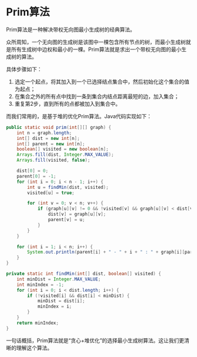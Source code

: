 # Prim算法
Prim算法是一种解决带权无向图最小生成树的经典算法。

众所周知，一个无向图的生成树是该图中一棵包含所有节点的树，而最小生成树就是所有生成树中边权和最小的一棵。Prim算法就是求出一个带权无向图的最小生成树的算法。

具体步骤如下：

1. 选定一个起点，将其加入到一个已选择结点集合中，然后初始化这个集合的值为起点；
2. 在集合之外的所有点中找到一条到集合内结点距离最短的边，加入集合；
3. 重复第2步，直到所有的点都被加入到集合中。

而我们常用的，是基于堆的优化Prim算法。Java代码实现如下：
```java
public static void prim(int[][] graph) {
    int n = graph.length;
    int[] dist = new int[n];
    int[] parent = new int[n]; 
    boolean[] visited = new boolean[n];
    Arrays.fill(dist, Integer.MAX_VALUE);
    Arrays.fill(visited, false);

    dist[0] = 0;
    parent[0] = -1;
    for (int i = 0; i < n - 1; i++) {
        int u = findMin(dist, visited);
        visited[u] = true;

        for (int v = 0; v < n; v++) {
            if (graph[u][v] != 0 && !visited[v] && graph[u][v] < dist[v]) {
                dist[v] = graph[u][v];
                parent[v] = u;
            }
        }
    }

    for (int i = 1; i < n; i++) {
        System.out.println(parent[i] + " - " + i + " : " + graph[i][parent[i]]);
    }
}

private static int findMin(int[] dist, boolean[] visited) {
    int minDist = Integer.MAX_VALUE;
    int minIndex = -1;
    for (int i = 0; i < dist.length; i++) {
        if (!visited[i] && dist[i] < minDist) {
            minDist = dist[i];
            minIndex = i;
        }
    }
    return minIndex;
}
```

一句话概括，Prim算法就是“贪心+堆优化”的选择最小生成树算法。这让我们更清晰的理解这个算法。